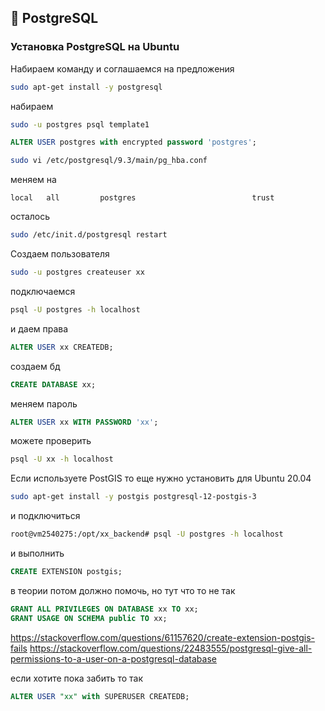 ## 🐘 PostgreSQL

### Установка PostgreSQL на Ubuntu

Набираем команду и соглашаемся на предложения

```sh
sudo apt-get install -y postgresql
```

набираем

```sh
sudo -u postgres psql template1
```

```sql
ALTER USER postgres with encrypted password 'postgres';
```

```sh
sudo vi /etc/postgresql/9.3/main/pg_hba.conf
```

меняем на
```
local   all         postgres                          trust
```

осталось
```sh
sudo /etc/init.d/postgresql restart
```

Создаем пользователя
```sh
sudo -u postgres createuser xx
```

подключаемся
```sh
psql -U postgres -h localhost
```

и даем права
```sql
ALTER USER xx CREATEDB;
```

создаем бд
```sql
CREATE DATABASE xx;
```

меняем пароль
```sql
ALTER USER xx WITH PASSWORD 'xx';
```

можете проверить
```sh
psql -U xx -h localhost
```

Если используете PostGIS то еще
нужно установить для Ubuntu 20.04
```sh
sudo apt-get install -y postgis postgresql-12-postgis-3
```

и подключиться
```sh
root@vm2540275:/opt/xx_backend# psql -U postgres -h localhost
```

и выполнить
```sql
CREATE EXTENSION postgis;
```

в теории потом должно помочь, но тут что то не так
```sql
GRANT ALL PRIVILEGES ON DATABASE xx TO xx;
GRANT USAGE ON SCHEMA public TO xx;
```

https://stackoverflow.com/questions/61157620/create-extension-postgis-fails
https://stackoverflow.com/questions/22483555/postgresql-give-all-permissions-to-a-user-on-a-postgresql-database

если хотите пока забить то так
```sql
ALTER USER "xx" with SUPERUSER CREATEDB;
```